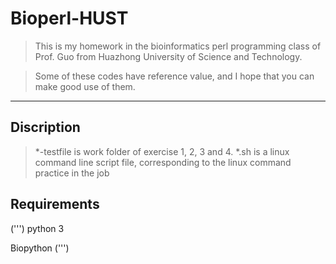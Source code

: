 # Bioperl-HUST
> This is my homework in the bioinformatics perl programming class of Prof. Guo from Huazhong University of Science and Technology. 

> Some of these codes have reference value, and I hope that you can make good use of them.
---
## Discription

> *-testfile is work folder of exercise 1, 2, 3 and 4.
> *.sh is a linux command line script file, corresponding to the linux command practice in the job

## Requirements


(''')
python 3


Biopython
(''')
